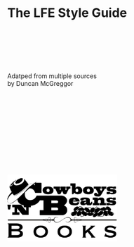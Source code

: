 # The LFE Style Guide

<br/>
<br/>
<br/>
<br/>
<br/>

Adatped from multiple sources
<br/>
by Duncan McGreggor

<br/>
<br/>
<br/>
<br/>
<br/>
<br/>
<br/>
<br/>
<br/>
<br/>

[![publisher logo][publisher-img]][publisher-site]

<!-- Named page links below: /-->

[publisher-img]: images/cnbb-pub-logo-1.6.png
[publisher-site]: http://cnbb.pub/

